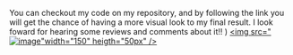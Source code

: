 You can checkout my code on my repository, and by following the link you will get the chance of having a more visual look to my final result. I look foward for hearing some
reviews and comments about it!! ) 
<a target= "blank" href="https://xenodochial-rosalind-d8576b.netlify.app/"> <img src="![image](https://user-images.githubusercontent.com/81932784/124680595-17797680-de9d-11eb-9fca-fd1607cbffbb.png)"width="150" heigth="50px" /> </a>
